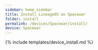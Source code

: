 ```yaml
---
sidebar: home_sidebar
title: Install LineageOS on Spacewar
folder: install
permalink: /devices/Spacewar/install/
device: Spacewar
---
```

{% include templates/device_install.md %}
